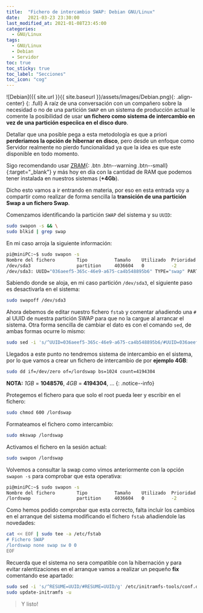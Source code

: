 ```yaml
---
title:  "Fichero de intercambio SWAP: Debian GNU/Linux"
date:   2021-03-23 23:30:00
last_modified_at: 2021-01-08T23:45:00
categories:
  - GNU/Linux
tags:
  - GNU/Linux
  - Debian
  - Servidor
toc: true
toc_sticky: true
toc_label: "Secciones"
toc_icon: "cog"
---
```


![Debian]({{ site.url }}{{ site.baseurl }}/assets/images/Debian.png){: .align-center}
{: .full}
A raíz de una conversación con un compañero sobre la necesidad o no de una partición `SWAP` en un sistema de producción actual le comente la posibilidad de usar **un fichero como sistema de intercambio en vez de una partición especíica en el disco duro**.

Detallar que una posible pega a esta metodología es que a priori **perderiamos la opción de hibernar en disco**, pero desde un enfoque como Servidor realmente no pierdo funcionalidad ya que la idea es que este disponible en todo momento.

Sigo recomendando usar [ZRAM](https://lordpedal.github.io/gnu/linux/zram-sbc-gnu/){: .btn .btn--warning .btn--small}{:target="_blank"} y más hoy en día con la cantidad de RAM que podemos tener instalada en nuestros sistemas (**+4Gb**).

Dicho esto vamos a ir entrando en materia, por eso en esta entrada voy a compartir como realizar de forma sencilla la **transición de una partición Swap a un fichero Swap**.

Comenzamos identificando la partición `SWAP` del sistema y su `UUID`:

```bash
sudo swapon -s && \
sudo blkid | grep swap
```

En mi caso arroja la siguiente información:

```bash
pi@miniPC:~$ sudo swapon -s
Nombre del fichero        Tipo          Tamaño    Utilizado  Prioridad
/dev/sda3                 partition     4036604   0          -2
/dev/sda3: UUID="036aeef5-365c-46e9-a675-ca4b548895b6" TYPE="swap" PARTUUID="4f72b4c8-e07a-4067-b504-8dd6a279f65d"
```

Sabiendo donde se aloja, en mi caso partición `/dev/sda3`, el siguiente paso es desactivarla en el sistema:

```bash
sudo swapoff /dev/sda3
```

Ahora debemos de editar nuestro fichero `fstab` y comentar añadiendo una `#` al UUID de nuestra partición SWAP para que no la cargue al arrancar el sistema. Otra forma sencilla de cambiar el dato es con el comando `sed`, de ambas formas ocurre lo mismo:

```bash
sudo sed -i 's/^UUID=036aeef5-365c-46e9-a675-ca4b548895b6/#UUID=036aeef5-365c-46e9-a675-ca4b548895b6/g' /etc/fstab
```

Llegados a este punto no tendremos sistema de intercambio en el sistema, por lo que vamos a crear un fichero de intercambio de por **ejemplo 4GB**:

```bash
sudo dd if=/dev/zero of=/lordswap bs=1024 count=4194304
```

**NOTA:** *1GB* = **1048576**, *4GB* = **4194304**, ...
{: .notice--info}

Protegemos el fichero para que solo el root pueda leer y escribir en el fichero:

```bash
sudo chmod 600 /lordswap
```

Formateamos el fichero como intercambio:

```bash
sudo mkswap /lordswap
```

Activamos el fichero en la sesión actual:

```bash
sudo swapon /lordswap
```

Volvemos a consultar la swap como vimos anteriormente con la opción `swapon -s` para comprobar que esta operativa:


```bash
pi@miniPC:~$ sudo swapon -s
Nombre del fichero        Tipo          Tamaño    Utilizado  Prioridad
/lordswap                 partition     4036604   0          -2
```

Como hemos podido comprobar que esta correcto, falta incluir los cambios en el arranque del sistema modificando el fichero `fstab` añadiendole las novedades:

```bash
cat << EOF | sudo tee -a /etc/fstab
# Fichero SWAP
/lordswap none swap sw 0 0
EOF
```

Recuerda que el sistema no sera compatible con la hibernación y para evitar ralentizaciones en el arranque vamos a realizar un pequeño **fix** comentando ese apartado:

```bash
sudo sed -i 's/^RESUME=UUID/#RESUME=UUID/g' /etc/initramfs-tools/conf.d/resume && \
sudo update-initramfs -u
```

> Y listo!
